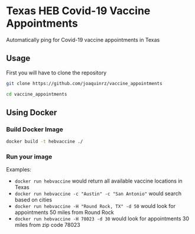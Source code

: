 # Texas HEB Covid-19 Vaccine Appointments
Automatically ping for Covid-19 vaccine appointments in Texas

## Usage

First you will have to clone the repository

``` bash
git clone https://github.com/joaquinrz/vaccine_appointments

cd vaccine_appointments
```

## Using Docker

### Build Docker Image
```bash
docker build -t hebvaccine ./
```

### Run your image
Examples:

 - `docker run hebvaccine` would return all available vaccine locations in Texas
 - `docker run hebvaccine -c "Austin" -c "San Antonio"` would search based on cities
 - `docker run hebvaccine -H "Round Rock, TX" -d 50` would look for appointments 50 miles from Round Rock
 - `docker run hebvaccine -H 78023 -d 30` would look for appointments 30 miles from zip code 78023

